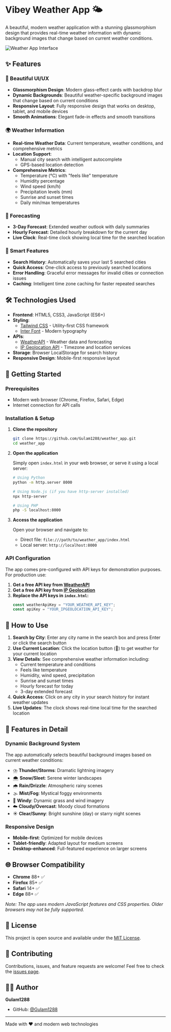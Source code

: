 # Vibey Weather App 🌤️

A beautiful, modern weather application with a stunning glassmorphism design that provides real-time weather information with dynamic background images that change based on current weather conditions.

![Weather App Interface](https://github.com/user-attachments/assets/251468ed-6d9f-4adb-9317-178436f10d11)

## ✨ Features

### 🎨 Beautiful UI/UX
- **Glassmorphism Design**: Modern glass-effect cards with backdrop blur
- **Dynamic Backgrounds**: Beautiful weather-specific background images that change based on current conditions
- **Responsive Layout**: Fully responsive design that works on desktop, tablet, and mobile devices
- **Smooth Animations**: Elegant fade-in effects and smooth transitions

### 🌍 Weather Information
- **Real-time Weather Data**: Current temperature, weather conditions, and comprehensive metrics
- **Location Support**: 
  - Manual city search with intelligent autocomplete
  - GPS-based location detection
- **Comprehensive Metrics**: 
  - Temperature (°C) with "feels like" temperature
  - Humidity percentage
  - Wind speed (km/h)
  - Precipitation levels (mm)
  - Sunrise and sunset times
  - Daily min/max temperatures

### 📅 Forecasting
- **3-Day Forecast**: Extended weather outlook with daily summaries
- **Hourly Forecast**: Detailed hourly breakdown for the current day
- **Live Clock**: Real-time clock showing local time for the searched location

### 💾 Smart Features
- **Search History**: Automatically saves your last 5 searched cities
- **Quick Access**: One-click access to previously searched locations
- **Error Handling**: Graceful error messages for invalid cities or connection issues
- **Caching**: Intelligent time zone caching for faster repeated searches

## 🛠️ Technologies Used

- **Frontend**: HTML5, CSS3, JavaScript (ES6+)
- **Styling**: 
  - [Tailwind CSS](https://tailwindcss.com/) - Utility-first CSS framework
  - [Inter Font](https://fonts.google.com/specimen/Inter) - Modern typography
- **APIs**:
  - [WeatherAPI](https://www.weatherapi.com/) - Weather data and forecasting
  - [IP Geolocation API](https://ipgeolocation.io/) - Timezone and location services
- **Storage**: Browser LocalStorage for search history
- **Responsive Design**: Mobile-first responsive layout

## 🚀 Getting Started

### Prerequisites
- Modern web browser (Chrome, Firefox, Safari, Edge)
- Internet connection for API calls

### Installation & Setup

1. **Clone the repository**
   ```bash
   git clone https://github.com/Gulam1288/weather_app.git
   cd weather_app
   ```

2. **Open the application**
   
   Simply open `index.html` in your web browser, or serve it using a local server:
   
   ```bash
   # Using Python
   python -m http.server 8000
   
   # Using Node.js (if you have http-server installed)
   npx http-server
   
   # Using PHP
   php -S localhost:8000
   ```

3. **Access the application**
   
   Open your browser and navigate to:
   - Direct file: `file:///path/to/weather_app/index.html`
   - Local server: `http://localhost:8000`

### API Configuration

The app comes pre-configured with API keys for demonstration purposes. For production use:

1. **Get a free API key from [WeatherAPI](https://www.weatherapi.com/)**
2. **Get a free API key from [IP Geolocation](https://ipgeolocation.io/)**
3. **Replace the API keys in `index.html`:**
   ```javascript
   const weatherApiKey = "YOUR_WEATHER_API_KEY";
   const apiKey = "YOUR_IPGEOLOCATION_API_KEY";
   ```

## 📱 How to Use

1. **Search by City**: Enter any city name in the search box and press Enter or click the search button
2. **Use Current Location**: Click the location button (📍) to get weather for your current location
3. **View Details**: See comprehensive weather information including:
   - Current temperature and conditions
   - Feels like temperature
   - Humidity, wind speed, precipitation
   - Sunrise and sunset times
   - Hourly forecast for today
   - 3-day extended forecast
4. **Quick Access**: Click on any city in your search history for instant weather updates
5. **Live Updates**: The clock shows real-time local time for the searched location

## 🎯 Features in Detail

### Dynamic Background System
The app automatically selects beautiful background images based on current weather conditions:
- ⛈️ **Thunder/Storms**: Dramatic lightning imagery
- 🌨️ **Snow/Sleet**: Serene winter landscapes  
- 🌧️ **Rain/Drizzle**: Atmospheric rainy scenes
- 🌫️ **Mist/Fog**: Mystical foggy environments
- 💨 **Windy**: Dynamic grass and wind imagery
- ☁️ **Cloudy/Overcast**: Moody cloud formations
- ☀️ **Clear/Sunny**: Bright sunshine (day) or starry night scenes

### Responsive Design
- **Mobile-first**: Optimized for mobile devices
- **Tablet-friendly**: Adapted layout for medium screens
- **Desktop-enhanced**: Full-featured experience on larger screens

## 🌐 Browser Compatibility

- **Chrome** 88+ ✅
- **Firefox** 85+ ✅
- **Safari** 14+ ✅
- **Edge** 88+ ✅

*Note: The app uses modern JavaScript features and CSS properties. Older browsers may not be fully supported.*

## 📄 License

This project is open source and available under the [MIT License](LICENSE).

## 🤝 Contributing

Contributions, issues, and feature requests are welcome! Feel free to check the [issues page](../../issues).

## 👨‍💻 Author

**Gulam1288**
- GitHub: [@Gulam1288](https://github.com/Gulam1288)

---

Made with ❤️ and modern web technologies